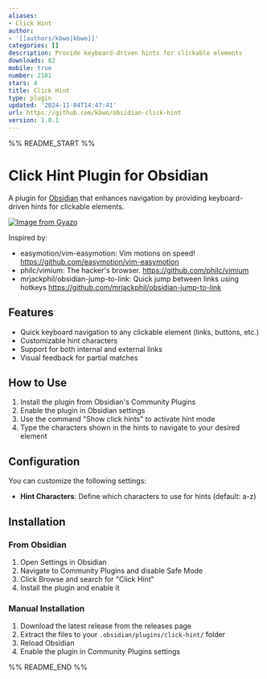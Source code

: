 ```yaml
---
aliases:
- Click Hint
author:
- '[[authors/kbwo|kbwo]]'
categories: []
description: Provide keyboard-driven hints for clickable elements
downloads: 82
mobile: true
number: 2101
stars: 4
title: Click Hint
type: plugin
updated: '2024-11-04T14:47:41'
url: https://github.com/kbwo/obsidian-click-hint
version: 1.0.1
---
```


%% README_START %%

# Click Hint Plugin for Obsidian

A plugin for [Obsidian](https://obsidian.md) that enhances navigation by providing keyboard-driven hints for clickable elements.

[![Image from Gyazo](https://i.gyazo.com/2775763bf630463e268ba20714660786.gif)](https://gyazo.com/2775763bf630463e268ba20714660786)

Inspired by:
- easymotion/vim-easymotion: Vim motions on speed! https://github.com/easymotion/vim-easymotion
- philc/vimium: The hacker's browser. https://github.com/philc/vimium
- mrjackphil/obsidian-jump-to-link: Quick jump between links using hotkeys https://github.com/mrjackphil/obsidian-jump-to-link

## Features

- Quick keyboard navigation to any clickable element (links, buttons, etc.)
- Customizable hint characters
- Support for both internal and external links
- Visual feedback for partial matches

## How to Use

1. Install the plugin from Obsidian's Community Plugins
2. Enable the plugin in Obsidian settings
3. Use the command "Show click hints" to activate hint mode
4. Type the characters shown in the hints to navigate to your desired element

## Configuration

You can customize the following settings:

- **Hint Characters**: Define which characters to use for hints (default: a-z)

## Installation

### From Obsidian

1. Open Settings in Obsidian
2. Navigate to Community Plugins and disable Safe Mode
3. Click Browse and search for "Click Hint"
4. Install the plugin and enable it

### Manual Installation

1. Download the latest release from the releases page
2. Extract the files to your `.obsidian/plugins/click-hint/` folder
3. Reload Obsidian
4. Enable the plugin in Community Plugins settings



%% README_END %%